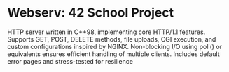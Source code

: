# Webserv: 42 School Project
 HTTP server written in C++98, implementing core HTTP/1.1 features. Supports GET, POST, DELETE methods, file uploads, CGI execution, and custom configurations inspired by NGINX. Non-blocking I/O using poll() or equivalents ensures efficient handling of multiple clients. Includes default error pages and stress-tested for resilience
